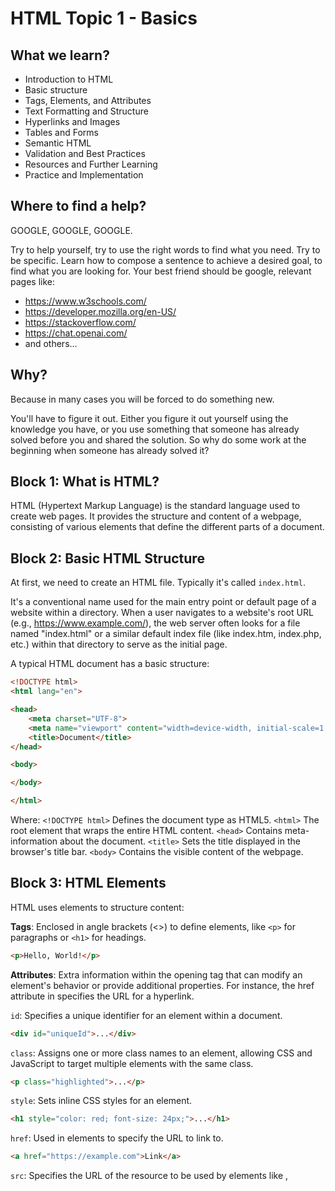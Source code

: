 # HTML Topic 1 - Basics

## What we learn? 

- Introduction to HTML
- Basic structure
- Tags, Elements, and Attributes
- Text Formatting and Structure
- Hyperlinks and Images
- Tables and Forms
- Semantic HTML
- Validation and Best Practices
- Resources and Further Learning
- Practice and Implementation

## Where to find a help? 

GOOGLE, GOOGLE, GOOGLE. 

Try to help yourself, try to use the right words to find what you need. Try to be specific. Learn how to compose a sentence to achieve a desired goal, to find what you are looking for. Your best friend should be google, relevant pages like: 

- https://www.w3schools.com/
- https://developer.mozilla.org/en-US/
- https://stackoverflow.com/
- https://chat.openai.com/
- and others...

## Why?

Because in many cases you will be forced to do something new. 

You'll have to figure it out. Either you figure it out yourself using the knowledge you have, or you use something that someone has already solved before you and shared the solution. So why do some work at the beginning when someone has already solved it?

## Block 1: What is HTML?

HTML (Hypertext Markup Language) is the standard language used to create web pages. It provides the structure and content of a webpage, consisting of various elements that define the different parts of a document.

## Block 2: Basic HTML Structure

At first, we need to create an HTML file. Typically it's called `index.html`. 

It's a conventional name used for the main entry point or default page of a website within a directory. When a user navigates to a website's root URL (e.g., https://www.example.com/), the web server often looks for a file named "index.html" or a similar default index file (like index.htm, index.php, etc.) within that directory to serve as the initial page.

A typical HTML document has a basic structure:

```html
<!DOCTYPE html>
<html lang="en">

<head>
    <meta charset="UTF-8">
    <meta name="viewport" content="width=device-width, initial-scale=1.0">
    <title>Document</title>
</head>

<body>

</body>

</html>
```

Where:
`<!DOCTYPE html>` Defines the document type as HTML5.
`<html>` The root element that wraps the entire HTML content.
`<head>` Contains meta-information about the document.
`<title>` Sets the title displayed in the browser's title bar.
`<body>` Contains the visible content of the webpage.

## Block 3: HTML Elements

HTML uses elements to structure content:

**Tags**: Enclosed in angle brackets (<>) to define elements, like `<p>` for paragraphs or `<h1>` for headings.

```html
<p>Hello, World!</p>
```

**Attributes**: Extra information within the opening tag that can modify an element's behavior or provide additional properties. For instance, the href attribute in specifies the URL for a hyperlink.

`id`: Specifies a unique identifier for an element within a document.

```html
<div id="uniqueId">...</div>
```

`class`: Assigns one or more class names to an element, allowing CSS and JavaScript to target multiple elements with the same class.

```html
<p class="highlighted">...</p>
```

`style`: Sets inline CSS styles for an element.

```html
<h1 style="color: red; font-size: 24px;">...</h1>
```

`href`: Used in <a> elements to specify the URL to link to.

```html
<a href="https://example.com">Link</a>
```

`src`: Specifies the URL of the resource to be used by elements like <img>, <script>, and <iframe>.

```html
<img src="image.jpg" alt="Image">
```

`alt`: Provides alternative text for elements like <img>. It's displayed if the image fails to load or for accessibility purposes.

```html
<img src="image.jpg" alt="Description of the image">
```

`title`: Adds a title or tooltip to an element that is displayed when the user hovers over it.

```html
<abbr title="Hypertext Markup Language">HTML</abbr>
```

`disabled`: Disables an input element or button.

```html
<button disabled>Disabled Button</button>
```

`target`: Used in <a> elements to specify where to open the linked document.

```html
<a href="https://example.com" target="_blank">Open in new tab</a>
```

`rel`: Specifies the relationship between the current document and the linked document for <a> elements.

```html
<a href="stylesheet.css" rel="stylesheet">...</a>
```

## Block 4: Common HTML Elements

`<h1>`, `<h2>`, `<h3>`, ... `<h6>`: Defines headings of varying sizes.

Example:

```html
<h1>Main Heading</h1>
<h2>Subheading</h2>
```

`<p>`: Indicates a paragraph.

Example:

```html
<p>This is a paragraph.</p>
```

`<a>`: Creates a hyperlink to other web pages or resources.

Example:

```html
<a href="https://www.example.com">Visit Example</a>
```

`<img>`: Embeds an image in the HTML document.

Example:

```html
<img src="image.jpg" alt="Description of the image">
```

`<ul>`, `<ol>`, `<li>`: Creates unordered and ordered lists with list items.

Example:

```html
<ul>
  <li>Item 1</li>
  <li>Item 2</li>
</ul>
```

`<div>`: Defines a division or a section in an HTML document.

Example:

```html
<div>
  <p>Content inside a div</p>
</div>
```

`<span>`: Similar to `<div>`, but used for smaller inline sections.

Example:

```html
<p>This is <span>highlighted</span> text.</p>
```

## Block 5: Semantic HTML

Semantic HTML refers to using elements that convey meaning, aiding accessibility and SEO. Examples include `<header>`, `<footer>`, `<article>`, `<section>`, `<nav>`, and `<main>`.

## Block 6: HTML Forms

HTML forms facilitate user interaction:

```html
<form action="/submit" method="post">
    <input type="text" name="username" placeholder="Username"><br>
    <input type="password" name="password" placeholder="Password"><br>
    <input type="submit" value="Submit">
</form>
```

`<form>` Wraps form elements and specifies where the data should be sent (action) and how (method).
`<input>` Creates input fields of different types like text, password, email, etc.
`<textarea>`, `<select>`, `<button>` Other form elements for larger text inputs, dropdowns, and buttons.

## Block 7: HTML5 Tables

HTML tables are a fundamental part of web development used to display data in rows and columns. They organize content in a structured format, making it easier for users to understand and navigate information.

### Basic Structure of an HTML Table

Tables are created using a combination of HTML elements: `<table>`, `<tr>`, `<th>`, and `<td>`.

`<table>`: Defines the start of the table.
`<tr>`: Stands for "table row" and is used to create rows in the table.
`<th>`: Represents table headers, typically placed within the `<tr>` element to define column headings.
`<td>`: Stands for "table data" and is used to create cells containing regular content.

### Creating a Simple Table

```html
<table>
  <tr>
    <th>Header 1</th>
    <th>Header 2</th>
    <th>Header 3</th>
  </tr>
  <tr>
    <td>Data 1</td>
    <td>Data 2</td>
    <td>Data 3</td>
  </tr>
</table>
```

## Block 8: HTML5 Features

Introduce newer HTML5 features:

Audio and Video: `<audio>` and `<video>` tags for embedding media content.
Canvas and SVG: Elements for drawing graphics and creating scalable vector graphics.
Local Storage and Session Storage: localStorage and sessionStorage for storing data on the client-side.

## Block 9: Browser Developer Tools

Google Chrome - F12 or right click and inspect.

## Block 10: Resources and Further Learning

Recommend online resources, documentation, and practice exercises to continue learning and exploring HTML.

